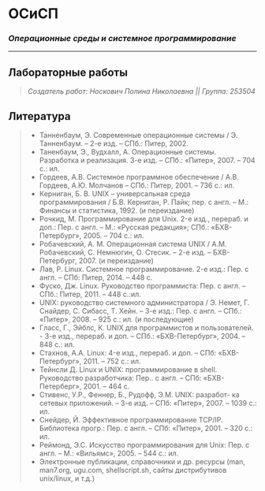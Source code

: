 # ОСиСП
### *Операционные среды и системное программирование*
---
## Лабораторные работы
> *Создатель работ: Носкович Полина Николаевна ||*
> *Группа: 253504*
##
## Литература
> - Танненбаум, Э. Современные операционные системы / Э. Танненбаум. – 2-е изд. – СПб.: Питер, 2002.
> - Таненбаум, Э., Вудхалл, А. Операционные системы. Разработка и реализация. 3-е изд. – СПб.: «Питер», 2007. – 704 с.: ил.
> - Гордеев, А.В. Системное программное обеспечение / А.В. Гордеев, А.Ю. Молчанов – СПб.: Питер, 2001. – 736 с.: ил. 
> - Керниган, Б. В. UNIX – универсальная среда программирования / Б.В. Керниган, Р. Пайк; пер. с англ. – М.: Финансы и статистика, 1992. (и переиздание)
> - Рочкид, М. Программирование для Unix. 2-е изд., перераб. и доп.: Пер. с англ. – М.: «Русская редакция»; СПб.: «БХВ- Петербург», 2005. – 704 с.: ил.
> - Робачевский, А. М. Операционная система UNIX / А.М. Робачевский, С. Немнюгин, О. Стесик. – 2-е изд. – БХВ- Петербург, 2007. (и переиздание)
> - Лав, Р. Linux. Системное программирование. 2-е изд.: Пер. с англ. – СПб: Питер, 2014. – 448 с. 
> - Фуско, Дж. Linux. Руководство программиста: Пер. с англ. – СПб.: Питер, 2011. – 448 с.:ил. 
> - UNIX: руководство системного администратора / Э. Немет, Г. Снайдер, С. Сибасс, Т. Хейн. – 3-е изд.: Пер. с англ. – СПб.: «Питер», 2008. – 925 с.: ил. (и последующие)
> - Гласс, Г., Эйблс, К. UNIX для программистов и пользователей. - 3-е изд., перераб. и доп. – СПб.: «БХВ-Петербург», 2004. – 848 с.: ил.
> - Стахнов, А.А. Linux: 4-е изд., перераб. и доп. – СПб: «БХВ-Петербург», 2011. – 752 с.: ил.
> - Тейнсли Д. Linux и UNIX: программирование в shell. Руководство разработчика: Пер.. с англ. – СПб: «БХВ- Петерберг», 2001. – 464 с. 
> - Стивенс, У.Р., Феннер, Б., Рудофф, Э.М. UNIX: разработ- ка сетевых приложений. – 3-е изд. – СПб: «Питер», 2007. – 1039 с.: ил. 
> - Снейдер, Й. Эффективное программирование TCP/IP. Библиотека прогр.: Пер. с англ. – СПб: «Питер», 2001. – 320 с.: ил. 
> - Реймонд, Э.С. Искусство программирования для Unix: Пер. с англ. – М.: «Вильямс», 2005. – 544 с.: ил.
> - Электронные публикации, справочники и др. ресурсы (man, man7.org, ugu.com, shellscript.sh, сайты дистрибутивов unix/linux, и т.д.) 
